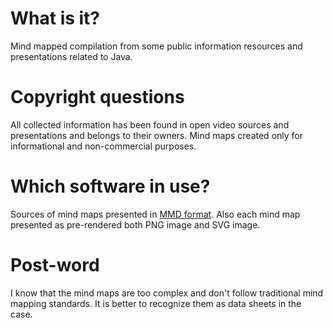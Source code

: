 # What is it?
Mind mapped compilation from some public information resources and presentations related to Java.

# Copyright questions
All collected information has been found in open video sources and presentations and belongs to their owners. Mind maps created only for informational and non-commercial purposes.

# Which software in use?
Sources of mind maps presented in [MMD format](https://sciareto.org). Also each mind map presented as pre-rendered both PNG image and SVG image.

# Post-word
I know that the mind maps are too complex and don't follow traditional mind mapping standards. It is better to recognize them as data sheets in the case.